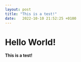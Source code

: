 ```yaml
---
layout: post
title: "This is a test!"
date:   2022-10-10 21:52:25 +0100
---
```


# Hello World! #
**This is a test!**